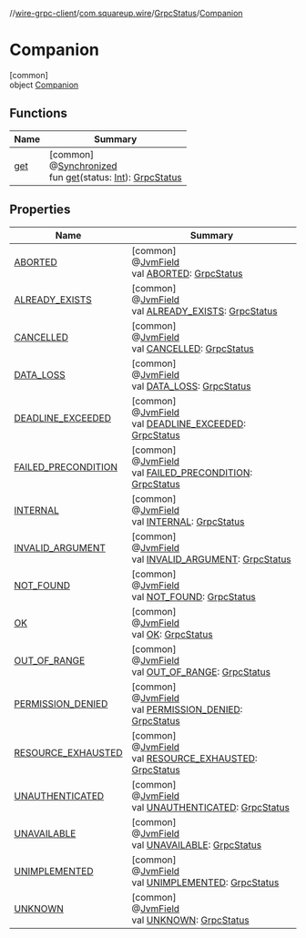 //[wire-grpc-client](../../../../index.md)/[com.squareup.wire](../../index.md)/[GrpcStatus](../index.md)/[Companion](index.md)

# Companion

[common]\
object [Companion](index.md)

## Functions

| Name | Summary |
|---|---|
| [get](get.md) | [common]<br>@[Synchronized](https://kotlinlang.org/api/latest/jvm/stdlib/kotlin.jvm/-synchronized/index.html)<br>fun [get](get.md)(status: [Int](https://kotlinlang.org/api/latest/jvm/stdlib/kotlin/-int/index.html)): [GrpcStatus](../index.md) |

## Properties

| Name | Summary |
|---|---|
| [ABORTED](-a-b-o-r-t-e-d.md) | [common]<br>@[JvmField](https://kotlinlang.org/api/latest/jvm/stdlib/kotlin.jvm/-jvm-field/index.html)<br>val [ABORTED](-a-b-o-r-t-e-d.md): [GrpcStatus](../index.md) |
| [ALREADY_EXISTS](-a-l-r-e-a-d-y_-e-x-i-s-t-s.md) | [common]<br>@[JvmField](https://kotlinlang.org/api/latest/jvm/stdlib/kotlin.jvm/-jvm-field/index.html)<br>val [ALREADY_EXISTS](-a-l-r-e-a-d-y_-e-x-i-s-t-s.md): [GrpcStatus](../index.md) |
| [CANCELLED](-c-a-n-c-e-l-l-e-d.md) | [common]<br>@[JvmField](https://kotlinlang.org/api/latest/jvm/stdlib/kotlin.jvm/-jvm-field/index.html)<br>val [CANCELLED](-c-a-n-c-e-l-l-e-d.md): [GrpcStatus](../index.md) |
| [DATA_LOSS](-d-a-t-a_-l-o-s-s.md) | [common]<br>@[JvmField](https://kotlinlang.org/api/latest/jvm/stdlib/kotlin.jvm/-jvm-field/index.html)<br>val [DATA_LOSS](-d-a-t-a_-l-o-s-s.md): [GrpcStatus](../index.md) |
| [DEADLINE_EXCEEDED](-d-e-a-d-l-i-n-e_-e-x-c-e-e-d-e-d.md) | [common]<br>@[JvmField](https://kotlinlang.org/api/latest/jvm/stdlib/kotlin.jvm/-jvm-field/index.html)<br>val [DEADLINE_EXCEEDED](-d-e-a-d-l-i-n-e_-e-x-c-e-e-d-e-d.md): [GrpcStatus](../index.md) |
| [FAILED_PRECONDITION](-f-a-i-l-e-d_-p-r-e-c-o-n-d-i-t-i-o-n.md) | [common]<br>@[JvmField](https://kotlinlang.org/api/latest/jvm/stdlib/kotlin.jvm/-jvm-field/index.html)<br>val [FAILED_PRECONDITION](-f-a-i-l-e-d_-p-r-e-c-o-n-d-i-t-i-o-n.md): [GrpcStatus](../index.md) |
| [INTERNAL](-i-n-t-e-r-n-a-l.md) | [common]<br>@[JvmField](https://kotlinlang.org/api/latest/jvm/stdlib/kotlin.jvm/-jvm-field/index.html)<br>val [INTERNAL](-i-n-t-e-r-n-a-l.md): [GrpcStatus](../index.md) |
| [INVALID_ARGUMENT](-i-n-v-a-l-i-d_-a-r-g-u-m-e-n-t.md) | [common]<br>@[JvmField](https://kotlinlang.org/api/latest/jvm/stdlib/kotlin.jvm/-jvm-field/index.html)<br>val [INVALID_ARGUMENT](-i-n-v-a-l-i-d_-a-r-g-u-m-e-n-t.md): [GrpcStatus](../index.md) |
| [NOT_FOUND](-n-o-t_-f-o-u-n-d.md) | [common]<br>@[JvmField](https://kotlinlang.org/api/latest/jvm/stdlib/kotlin.jvm/-jvm-field/index.html)<br>val [NOT_FOUND](-n-o-t_-f-o-u-n-d.md): [GrpcStatus](../index.md) |
| [OK](-o-k.md) | [common]<br>@[JvmField](https://kotlinlang.org/api/latest/jvm/stdlib/kotlin.jvm/-jvm-field/index.html)<br>val [OK](-o-k.md): [GrpcStatus](../index.md) |
| [OUT_OF_RANGE](-o-u-t_-o-f_-r-a-n-g-e.md) | [common]<br>@[JvmField](https://kotlinlang.org/api/latest/jvm/stdlib/kotlin.jvm/-jvm-field/index.html)<br>val [OUT_OF_RANGE](-o-u-t_-o-f_-r-a-n-g-e.md): [GrpcStatus](../index.md) |
| [PERMISSION_DENIED](-p-e-r-m-i-s-s-i-o-n_-d-e-n-i-e-d.md) | [common]<br>@[JvmField](https://kotlinlang.org/api/latest/jvm/stdlib/kotlin.jvm/-jvm-field/index.html)<br>val [PERMISSION_DENIED](-p-e-r-m-i-s-s-i-o-n_-d-e-n-i-e-d.md): [GrpcStatus](../index.md) |
| [RESOURCE_EXHAUSTED](-r-e-s-o-u-r-c-e_-e-x-h-a-u-s-t-e-d.md) | [common]<br>@[JvmField](https://kotlinlang.org/api/latest/jvm/stdlib/kotlin.jvm/-jvm-field/index.html)<br>val [RESOURCE_EXHAUSTED](-r-e-s-o-u-r-c-e_-e-x-h-a-u-s-t-e-d.md): [GrpcStatus](../index.md) |
| [UNAUTHENTICATED](-u-n-a-u-t-h-e-n-t-i-c-a-t-e-d.md) | [common]<br>@[JvmField](https://kotlinlang.org/api/latest/jvm/stdlib/kotlin.jvm/-jvm-field/index.html)<br>val [UNAUTHENTICATED](-u-n-a-u-t-h-e-n-t-i-c-a-t-e-d.md): [GrpcStatus](../index.md) |
| [UNAVAILABLE](-u-n-a-v-a-i-l-a-b-l-e.md) | [common]<br>@[JvmField](https://kotlinlang.org/api/latest/jvm/stdlib/kotlin.jvm/-jvm-field/index.html)<br>val [UNAVAILABLE](-u-n-a-v-a-i-l-a-b-l-e.md): [GrpcStatus](../index.md) |
| [UNIMPLEMENTED](-u-n-i-m-p-l-e-m-e-n-t-e-d.md) | [common]<br>@[JvmField](https://kotlinlang.org/api/latest/jvm/stdlib/kotlin.jvm/-jvm-field/index.html)<br>val [UNIMPLEMENTED](-u-n-i-m-p-l-e-m-e-n-t-e-d.md): [GrpcStatus](../index.md) |
| [UNKNOWN](-u-n-k-n-o-w-n.md) | [common]<br>@[JvmField](https://kotlinlang.org/api/latest/jvm/stdlib/kotlin.jvm/-jvm-field/index.html)<br>val [UNKNOWN](-u-n-k-n-o-w-n.md): [GrpcStatus](../index.md) |
